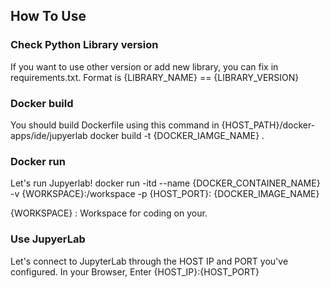 ## How To Use

### Check Python Library version

If you want to use other version or add new library, you can fix in requirements.txt.
Format is {LIBRARY_NAME} == {LIBRARY_VERSION}

### Docker build

You should build Dockerfile using this command in {HOST_PATH}/docker-apps/ide/jupyerlab
docker build -t {DOCKER_IAMGE_NAME} .


### Docker run

Let's run Jupyerlab!
docker run -itd --name {DOCKER_CONTAINER_NAME} -v {WORKSPACE}:/workspace -p {HOST_PORT}: {DOCKER_IMAGE_NAME}

{WORKSPACE} : Workspace for coding on your.

### Use JupyerLab

Let's connect to JupyterLab through the HOST IP and PORT you've configured.
In your Browser, Enter {HOST_IP}:{HOST_PORT}